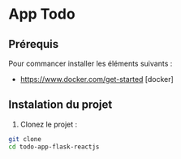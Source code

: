 # App Todo

## Prérequis
Pour commancer installer les éléments suivants :
- https://www.docker.com/get-started [docker]

## Instalation du projet
1. Clonez le projet :
  ```bash
  git clone 
  cd todo-app-flask-reactjs
  ```